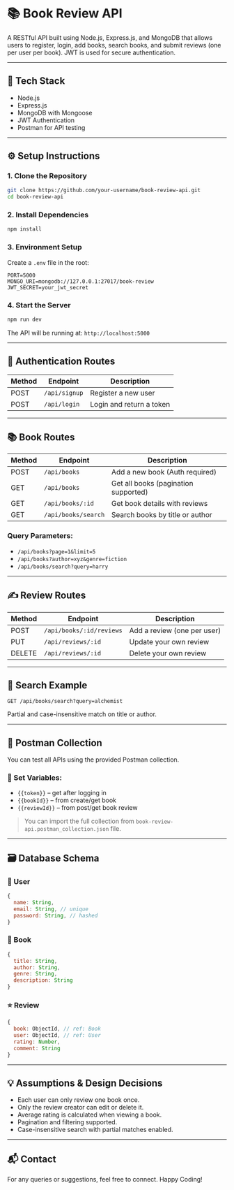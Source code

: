 # 📚 Book Review API

A RESTful API built using Node.js, Express.js, and MongoDB that allows users to register, login, add books, search books, and submit reviews (one per user per book). JWT is used for secure authentication.

---

## 🚀 Tech Stack

- Node.js
- Express.js
- MongoDB with Mongoose
- JWT Authentication
- Postman for API testing

---

## ⚙️ Setup Instructions

### 1. Clone the Repository

```bash
git clone https://github.com/your-username/book-review-api.git
cd book-review-api
```

### 2. Install Dependencies

```bash
npm install
```

### 3. Environment Setup

Create a `.env` file in the root:

```
PORT=5000
MONGO_URI=mongodb://127.0.0.1:27017/book-review
JWT_SECRET=your_jwt_secret
```

### 4. Start the Server

```bash
npm run dev
```

The API will be running at: `http://localhost:5000`

---

## 🔐 Authentication Routes

| Method | Endpoint      | Description             |
|--------|---------------|-------------------------|
| POST   | `/api/signup` | Register a new user     |
| POST   | `/api/login`  | Login and return a token|

---

## 📚 Book Routes

| Method | Endpoint             | Description                          |
|--------|----------------------|--------------------------------------|
| POST   | `/api/books`         | Add a new book (Auth required)       |
| GET    | `/api/books`         | Get all books (pagination supported) |
| GET    | `/api/books/:id`     | Get book details with reviews        |
| GET    | `/api/books/search`  | Search books by title or author      |

### Query Parameters:
- `/api/books?page=1&limit=5`
- `/api/books?author=xyz&genre=fiction`
- `/api/books/search?query=harry`

---

## ✍️ Review Routes

| Method | Endpoint                        | Description                        |
|--------|----------------------------------|------------------------------------|
| POST   | `/api/books/:id/reviews`        | Add a review (one per user)        |
| PUT    | `/api/reviews/:id`              | Update your own review             |
| DELETE | `/api/reviews/:id`              | Delete your own review             |

---

## 🔎 Search Example

```http
GET /api/books/search?query=alchemist
```

Partial and case-insensitive match on title or author.

---

## 🧪 Postman Collection

You can test all APIs using the provided Postman collection.

### 🔑 Set Variables:
- `{{token}}` – get after logging in
- `{{bookId}}` – from create/get book
- `{{reviewId}}` – from post/get book review

> You can import the full collection from `book-review-api.postman_collection.json` file.

---

## 🗃️ Database Schema

### 🧑 User

```js
{
  name: String,
  email: String, // unique
  password: String, // hashed
}
```

### 📘 Book

```js
{
  title: String,
  author: String,
  genre: String,
  description: String
}
```

### ⭐ Review

```js
{
  book: ObjectId, // ref: Book
  user: ObjectId, // ref: User
  rating: Number,
  comment: String
}
```

---

## 💡 Assumptions & Design Decisions

- Each user can only review one book once.
- Only the review creator can edit or delete it.
- Average rating is calculated when viewing a book.
- Pagination and filtering supported.
- Case-insensitive search with partial matches enabled.

---

## 📬 Contact

For any queries or suggestions, feel free to connect. Happy Coding!


